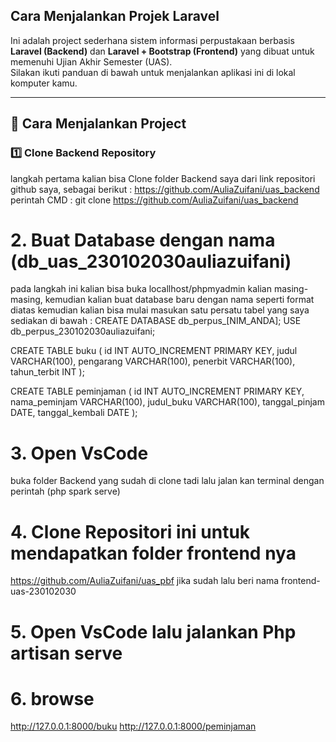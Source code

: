 ## Cara Menjalankan Projek Laravel
Ini adalah project sederhana sistem informasi perpustakaan berbasis **Laravel (Backend)** dan **Laravel + Bootstrap (Frontend)** yang dibuat untuk memenuhi Ujian Akhir Semester (UAS).  
Silakan ikuti panduan di bawah untuk menjalankan aplikasi ini di lokal komputer kamu.

---

## 🚀 Cara Menjalankan Project

### 1️⃣ Clone Backend Repository
langkah pertama kalian bisa Clone folder Backend saya dari link repositori github saya, sebagai berikut : https://github.com/AuliaZuifani/uas_backend
perintah CMD : git clone https://github.com/AuliaZuifani/uas_backend
# 2. Buat Database dengan nama (db_uas_230102030auliazuifani)
pada langkah ini kalian bisa buka locallhost/phpmyadmin kalian masing-masing, kemudian kalian buat database baru dengan nama seperti format diatas kemudian kalian bisa mulai masukan satu persatu tabel yang saya sediakan di bawah : 
CREATE DATABASE db_perpus_[NIM_ANDA];
USE db_perpus_230102030auliazuifani;

CREATE TABLE buku (
  id INT AUTO_INCREMENT PRIMARY KEY,
  judul VARCHAR(100),
  pengarang VARCHAR(100),
  penerbit VARCHAR(100),
  tahun_terbit INT
);

CREATE TABLE peminjaman (
  id INT AUTO_INCREMENT PRIMARY KEY,
  nama_peminjam VARCHAR(100),
  judul_buku VARCHAR(100),
  tanggal_pinjam DATE,
  tanggal_kembali DATE
);

# 3. Open VsCode
buka folder Backend yang sudah di clone tadi lalu jalan kan terminal dengan perintah (php spark serve)

# 4. Clone Repositori ini untuk mendapatkan folder frontend nya
https://github.com/AuliaZuifani/uas_pbf
jika sudah lalu beri nama frontend-uas-230102030

# 5. Open VsCode lalu jalankan Php artisan serve

# 6. browse
http://127.0.0.1:8000/buku
http://127.0.0.1:8000/peminjaman


